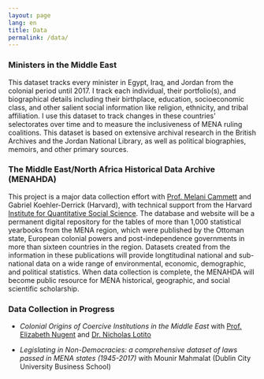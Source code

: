 ```yaml
---
layout: page
lang: en
title: Data
permalink: /data/
---
```


### Ministers in the Middle East
This dataset tracks every minister in Egypt, Iraq, and Jordan from the colonial period until 2017. I track each individual, their portfolio(s), and biographical details including their birthplace, education, socioeconomic class, and other salient social information like religion, ethnicity, and tribal affiliation. I use this dataset to track changes in these countries' selectorates over time and to measure the inclusiveness of MENA ruling coalitions. This dataset is based on extensive archival research in the British Archives and the Jordan National Library, as well as political biographies, memoirs, and other primary sources.

### The Middle East/North Africa Historical Data Archive (MENAHDA)
This project is a major data collection effort with [Prof. Melani Cammett](http://www.melanicammett.org) and Gabriel Koehler-Derrick (Harvard), with technical support from the Harvard [Institute for Quantitative Social Science](https://www.iq.harvard.edu/). The database and website will be a permanent digital repository for the tables of more than 1,000 statistical yearbooks from the MENA region, which were published by the Ottoman state, European colonial powers and post-independence governments in more than sixteen countries in the region. Datasets created from the information in these publications will provide longtitudinal national and sub-national data on a wide range of environmental, economic, demographic, and political statistics. When data collection is complete, the MENAHDA will become public resource for MENA historical, geographic, and social scientific scholarship.

### Data Collection in Progress
- _Colonial Origins of Coercive Institutions in the Middle East_ with [Prof. Elizabeth Nugent](http://www.elizabethnugent.com) and [Dr. Nicholas Lotito](https://nicklotito.com/)

- _Legislating in Non-Democracies: a comprehensive dataset of laws passed in MENA states (1945-2017)_ with Mounir Mahmalat (Dublin City University Business School)

